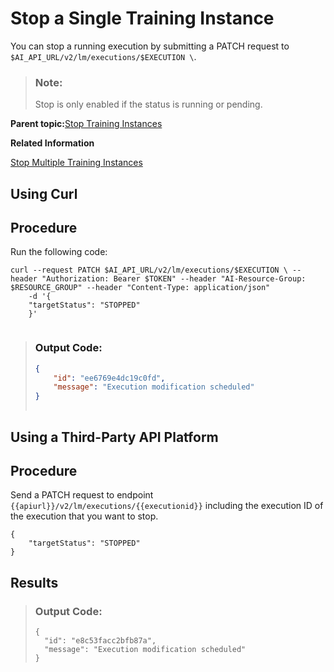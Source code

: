<!-- loio07870dfc89fe4218baeda95e994936da -->

# Stop a Single Training Instance

You can stop a running execution by submitting a PATCH request to `$AI_API_URL/v2/lm/executions/$EXECUTION \`.

> ### Note:  
> Stop is only enabled if the status is running or pending.

**Parent topic:**[Stop Training Instances](stop-training-instances-3d85344.md "")

**Related Information**  


[Stop Multiple Training Instances](stop-multiple-training-instances-09b4810.md "")

<a name="task_i3h_n13_tcc"/>

<!-- task\_i3h\_n13\_tcc -->

## Using Curl



<a name="task_i3h_n13_tcc__steps_ptg_smv_tcc"/>

## Procedure

Run the following code:

```
curl --request PATCH $AI_API_URL/v2/lm/executions/$EXECUTION \ --header "Authorization: Bearer $TOKEN" --header "AI-Resource-Group: $RESOURCE_GROUP" --header "Content-Type: application/json"
    -d '{
    "targetStatus": "STOPPED"
    }'
                        
```

> ### Output Code:  
> ```json
> {
>     "id": "ee6769e4dc19c0fd",
>     "message": "Execution modification scheduled"
> }
>     
> ```

<a name="task_cxf_n13_tcc"/>

<!-- task\_cxf\_n13\_tcc -->

## Using a Third-Party API Platform



<a name="task_cxf_n13_tcc__steps_c3l_wmv_tcc"/>

## Procedure

Send a PATCH request to endpoint `{{apiurl}}/v2/lm/executions/{{executionid}}` including the execution ID of the execution that you want to stop.

```
{
	"targetStatus": "STOPPED"
}
```



<a name="task_cxf_n13_tcc__result_amr_vdy_byb"/>

## Results

> ### Output Code:  
> ```
> {
> 	"id": "e8c53facc2bfb87a",
> 	"message": "Execution modification scheduled"
> }
> ```

